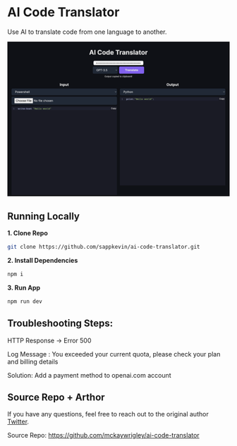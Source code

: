 # AI Code Translator

Use AI to translate code from one language to another.

![AI Code Translator](./public/screenshot.png)

## Running Locally

**1. Clone Repo**

```bash
git clone https://github.com/sappkevin/ai-code-translator.git
```

**2. Install Dependencies**

```bash
npm i
```

**3. Run App**

```bash
npm run dev
```

## Troubleshooting Steps:

HTTP Response -> Error 500 

Log Message : You exceeded your current quota, please check your plan and billing details

Solution: Add a payment method to openai.com account

## Source Repo + Arthor

If you have any questions, feel free to reach out to the original author [Twitter](https://twitter.com/mckaywrigley).

Source Repo:
https://github.com/mckaywrigley/ai-code-translator

